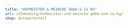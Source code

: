```yaml
---
title: "HOFMEISTER & MEINCKE GmbH & Co KG"
url: /oldenburg/hofmeister-und-meincke-gmbh-und-co-kg/
shop: Autowerkstatt
---
```

